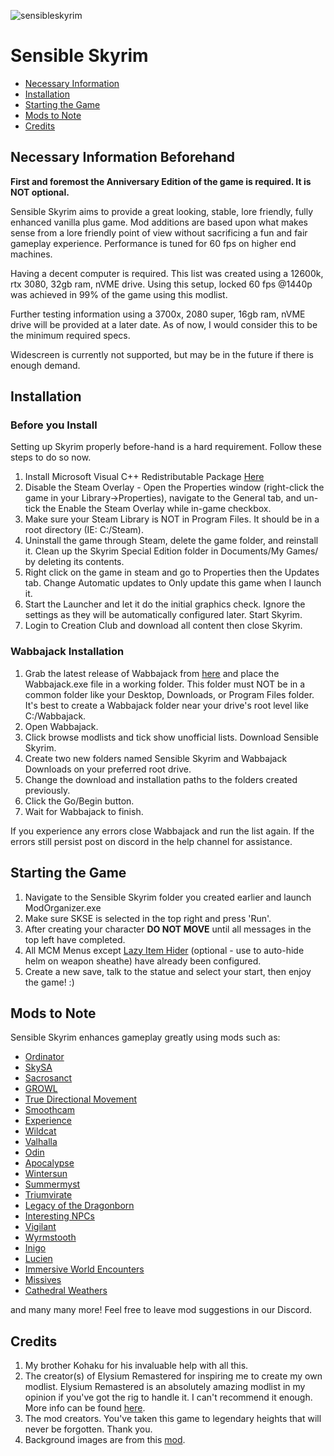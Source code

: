 ![sensibleskyrim](https://user-images.githubusercontent.com/91299020/192007435-2b9de1bc-62b3-4624-9ba4-030cfc3864b0.png)

# Sensible Skyrim

- [Necessary Information](https://github.com/Bredant/Sensible-Skyrim/blob/main/README.md#necessary-information-beforehand)
- [Installation](https://github.com/Bredant/Sensible-Skyrim/blob/main/README.md#installation)
- [Starting the Game](https://github.com/Bredant/Sensible-Skyrim/blob/main/README.md#starting-the-game)
- [Mods to Note](https://github.com/Bredant/Sensible-Skyrim/blob/main/README.md#mods-to-note)
- [Credits](https://github.com/Bredant/Sensible-Skyrim/blob/main/README.md#credits)

## Necessary Information Beforehand

**First and foremost the Anniversary Edition of the game is required. It is NOT optional.** 

  Sensible Skyrim aims to provide a great looking, stable, lore friendly, fully enhanced vanilla plus game. Mod additions are based upon what makes sense from a lore friendly point of view without sacrificing a fun and fair gameplay experience. Performance is tuned for 60 fps on higher end machines.

  Having a decent computer is required. This list was created using a 12600k, rtx 3080, 32gb ram, nVME drive. Using this setup, locked 60 fps @1440p was achieved in 99% of the game using this modlist. 

  Further testing information using a 3700x, 2080 super, 16gb ram, nVME drive will be provided at a later date. As of now, I would consider this to be the minimum required specs. 
  
  Widescreen is currently not supported, but may be in the future if there is enough demand.
  
  ## Installation
  ### Before you Install
  Setting up Skyrim properly before-hand is a hard requirement. Follow these steps to do so now.
  1. Install Microsoft Visual C++ Redistributable Package [Here](https://aka.ms/vs/16/release/vc_redist.x64.exe)
  2. Disable the Steam Overlay - Open the Properties window (right-click the game in your Library->Properties), navigate to the General tab, and un-tick the Enable the Steam Overlay while in-game checkbox.
  3. Make sure your Steam Library is NOT in Program Files. It should be in a root directory (IE: C:/Steam).
  4. Uninstall the game through Steam, delete the game folder, and reinstall it. Clean up the Skyrim Special Edition folder in Documents/My Games/ by deleting its contents.
  5. Right click on the game in steam and go to Properties then the Updates tab. Change Automatic updates to Only update this game when I launch it. 
  6. Start the Launcher and let it do the initial graphics check. Ignore the settings as they will be automatically configured later. Start Skyrim.
  7. Login to Creation Club and download all content then close Skyrim.

### Wabbajack Installation
1. Grab the latest release of Wabbajack from [here](https://github.com/wabbajack-tools/wabbajack/releases) and place the Wabbajack.exe file in a working folder. This folder must NOT be in a common folder like your Desktop, Downloads, or Program Files folder. It's best to create a Wabbajack folder near your drive's root level like C:/Wabbajack.
2. Open Wabbajack.
3. Click browse modlists and tick show unofficial lists. Download Sensible Skyrim.
4. Create two new folders named Sensible Skyrim and Wabbajack Downloads on your preferred root drive.
5. Change the download and installation paths to the folders created previously. 
6. Click the Go/Begin button.
7. Wait for Wabbajack to finish.

If you experience any errors close Wabbajack and run the list again. If the errors still persist post on discord in the help channel for assistance. 

## Starting the Game

1. Navigate to the Sensible Skyrim folder you created earlier and launch ModOrganizer.exe
2. Make sure SKSE is selected in the top right and press 'Run'.
3. After creating your character **DO NOT MOVE** until all messages in the top left have completed.
4. All MCM Menus except [Lazy Item Hider](https://www.nexusmods.com/skyrimspecialedition/mods/16405?tab=description) (optional - use to auto-hide helm on weapon sheathe) have already been configured.
5. Create a new save, talk to the statue and select your start, then enjoy the game! :)

## Mods to Note

Sensible Skyrim enhances gameplay greatly using mods such as:

- [Ordinator](https://www.nexusmods.com/skyrimspecialedition/mods/1137)
- [SkySA](https://www.nexusmods.com/skyrimspecialedition/mods/31390)
- [Sacrosanct](https://www.nexusmods.com/skyrimspecialedition/mods/3928)
- [GROWL](https://www.nexusmods.com/skyrimspecialedition/mods/31245)
- [True Directional Movement](https://www.nexusmods.com/skyrimspecialedition/mods/51614)
- [Smoothcam](https://www.nexusmods.com/skyrimspecialedition/mods/41252)
- [Experience](https://www.nexusmods.com/skyrimspecialedition/mods/17751)
- [Wildcat](https://www.nexusmods.com/skyrimspecialedition/mods/1368)
- [Valhalla](https://www.nexusmods.com/skyrimspecialedition/mods/64741)
- [Odin](https://www.nexusmods.com/skyrimspecialedition/mods/46000)
- [Apocalypse](https://www.nexusmods.com/skyrimspecialedition/mods/1090)
- [Wintersun](https://www.nexusmods.com/skyrimspecialedition/mods/22506)
- [Summermyst](https://www.nexusmods.com/skyrimspecialedition/mods/6285)
- [Triumvirate](https://www.nexusmods.com/skyrimspecialedition/mods/39170)
- [Legacy of the Dragonborn](https://www.nexusmods.com/skyrimspecialedition/mods/11802)
- [Interesting NPCs](https://www.nexusmods.com/skyrimspecialedition/mods/29194)
- [Vigilant](https://www.nexusmods.com/skyrimspecialedition/mods/11849)
- [Wyrmstooth](https://www.nexusmods.com/skyrimspecialedition/mods/45565)
- [Inigo](https://www.nexusmods.com/skyrimspecialedition/mods/1461)
- [Lucien](https://www.nexusmods.com/skyrimspecialedition/mods/20035)
- [Immersive World Encounters](https://www.nexusmods.com/skyrimspecialedition/mods/18330)
- [Missives](https://www.nexusmods.com/skyrimspecialedition/mods/17576)
- [Cathedral Weathers](https://www.nexusmods.com/skyrimspecialedition/mods/24791)

and many many more! Feel free to leave mod suggestions in our Discord.

## Credits
1. My brother Kohaku for his invaluable help with all this. 
2. The creator(s) of Elysium Remastered for inspiring me to create my own modlist. Elysium Remastered is an absolutely amazing modlist in my opinion if you've got the rig to handle it. I can't recommend it enough. More info can be found [here](https://github.com/TitansBane/Elysium-Remastered).
3. The mod creators. You've taken this game to legendary heights that will never be forgotten. Thank you. 
4. Background images are from this [mod](https://www.nexusmods.com/skyrimspecialedition/mods/61927?tab=description).
